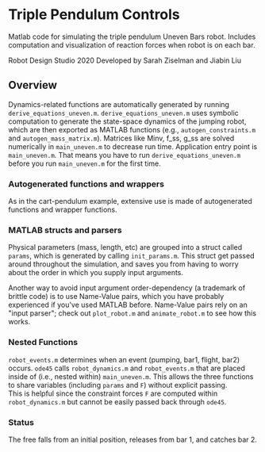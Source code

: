# Triple Pendulum Controls
Matlab code for simulating the triple pendulum Uneven Bars robot.
Includes computation and visualization of reaction forces when robot is on each bar.

Robot Design Studio 2020
Developed by Sarah Ziselman and Jiabin Liu

## Overview
Dynamics-related functions are automatically generated by running `derive_equations_uneven.m`.
`derive_equations_uneven.m` uses symbolic computation to generate the state-space dynamics of the jumping robot, which are then exported as MATLAB functions (e.g., `autogen_constraints.m` and `autogen_mass_matrix.m`).
Matrices like Minv, f_ss, g_ss are solved numerically in `main_uneven.m` to decrease run time.
Application entry point is `main_uneven.m`.
That means you have to run `derive_equations_uneven.m` before you run `main_uneven.m` for the first time.

### Autogenerated functions and wrappers
As in the cart-pendulum example, extensive use is made of autogenerated functions and wrapper functions.

### MATLAB structs and parsers
Physical parameters (mass, length, etc) are grouped into a struct called `params`, which is generated by calling `init_params.m`.
This struct get passed around throughout the simulation, and saves you from having to worry about the order in which you supply input arguments.

Another way to avoid input argument order-dependency (a trademark of brittle code) is to use Name-Value pairs, which you have probably experienced if you've used MATLAB before.
Name-Value pairs rely on an "input parser"; check out `plot_robot.m` and `animate_robot.m` to see how this works.

### Nested Functions
`robot_events.m` determines when an event (pumping, bar1, flight, bar2) occurs.
`ode45` calls `robot_dynamics.m` and `robot_events.m` that are placed inside of (i.e., nested within) `main_uneven.m`.
This allows the three functions to share variables (including `params` and `F`) without explicit passing.  
This is helpful since the constraint forces `F` are computed within `robot_dynamics.m` but cannot be easily passed back through `ode45`.

### Status
The free falls from an initial position, releases from bar 1, and catches bar 2.